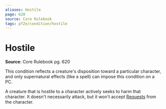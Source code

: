 ```yaml
---
aliases: Hostile
page: 620
source: Core Rulebook
tags: pf2e/condition/hostile
---
```


# Hostile

**Source**: Core Rulebook pg. 620

This condition reflects a creature's disposition toward a particular character, and only supernatural effects (like a spell) can impose this condition on a PC.

A creature that is hostile to a character actively seeks to harm that character. It doesn't necessarily attack, but it won't accept [Requests](../Rules/Actions/Request.md) from the character.
